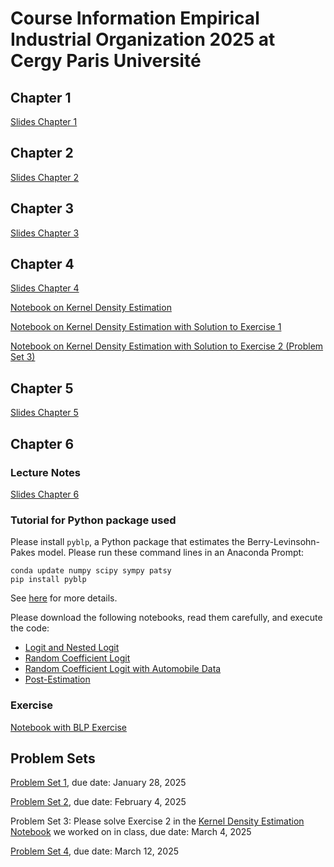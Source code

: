 # Course Information Empirical Industrial Organization 2025 at Cergy Paris Université

## Chapter 1

[Slides Chapter 1](chapter1.pdf)

## Chapter 2

[Slides Chapter 2](chapter2.pdf)

## Chapter 3

[Slides Chapter 3](chapter3.pdf)

## Chapter 4

[Slides Chapter 4](chapter4.pdf)

[Notebook on Kernel Density Estimation](kernel-density-example.ipynb)

[Notebook on Kernel Density Estimation with Solution to Exercise 1](kernel-density-example-exercise1.ipynb)

[Notebook on Kernel Density Estimation with Solution to Exercise 2 (Problem Set 3)](kernel-density-solution-symmetric.ipynb)

## Chapter 5

[Slides Chapter 5](chapter5.pdf)

## Chapter 6

### Lecture Notes

[Slides Chapter 6](chapter6.pdf)

### Tutorial for Python package used

Please install `pyblp`, a Python package that estimates the Berry-Levinsohn-Pakes model. Please run these command lines in an Anaconda Prompt:
```
conda update numpy scipy sympy patsy
pip install pyblp
```
See [here](https://pypi.org/project/pyblp/) for more details.

Please download the following notebooks, read them carefully, and execute the code:
- [Logit and Nested Logit](https://pyblp.readthedocs.io/en/stable/_notebooks/tutorial/logit_nested.html)
- [Random Coefficient Logit](https://pyblp.readthedocs.io/en/stable/_notebooks/tutorial/nevo.html)
- [Random Coefficient Logit with Automobile Data](https://pyblp.readthedocs.io/en/stable/_notebooks/tutorial/blp.html)
- [Post-Estimation](https://pyblp.readthedocs.io/en/stable/_notebooks/tutorial/post_estimation.html)

### Exercise

[Notebook with BLP Exercise](exercise_blp.ipynb)


## Problem Sets

[Problem Set 1](problem_set1.pdf), due date: January 28, 2025

[Problem Set 2](problem_set2.pdf), due date: February 4, 2025

Problem Set 3: Please solve Exercise 2 in the [Kernel Density Estimation Notebook](kernel-density-example-exercise1.ipynb) we worked on in class, due date: March 4, 2025

[Problem Set 4](problem_set4.pdf), due date: March 12, 2025
